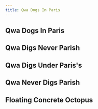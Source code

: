 ```yaml
---
title: Qwa Dogs In Paris
---
```


## Qwa Dogs In Paris
## Qwa Digs Never Parish
## Qwa Digs Under Paris's
## Qwa Never Digs Parish
##
## Floating Concrete Octopus
